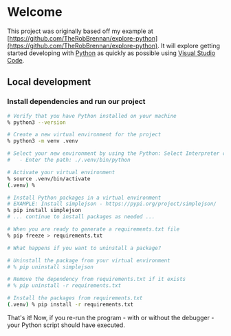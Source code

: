 # Welcome

This project was originally based off my example at [https://github.com/TheRobBrennan/explore-python](https://github.com/TheRobBrennan/explore-python). It will explore getting started developing with [Python](https://www.python.org) as quickly as possible using [Visual Studio Code](https://code.visualstudio.com).

## Local development

### Install dependencies and run our project

```sh
# Verify that you have Python installed on your machine
% python3 --version

# Create a new virtual environment for the project
% python3 -m venv .venv

# Select your new environment by using the Python: Select Interpreter command in VS Code
#   - Enter the path: ./.venv/bin/python

# Activate your virtual environment
% source .venv/bin/activate
(.venv) %

# Install Python packages in a virtual environment
# EXAMPLE: Install simplejson - https://pypi.org/project/simplejson/
% pip install simplejson
# ... continue to install packages as needed ...

# When you are ready to generate a requirements.txt file
% pip freeze > requirements.txt

# What happens if you want to uninstall a package?

# Uninstall the package from your virtual environment
# % pip uninstall simplejson

# Remove the dependency from requirements.txt if it exists
# % pip uninstall -r requirements.txt

# Install the packages from requirements.txt
(.venv) % pip install -r requirements.txt
```

That's it! Now, if you re-run the program - with or without the debugger - your Python script should have executed.
